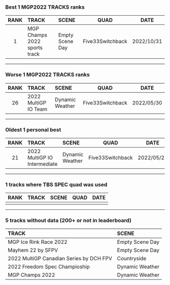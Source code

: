 ### Best 1 MGP2022 TRACKS ranks
|RANK|TRACK|SCENE|QUAD|DATE|
|:---:|:---|:---|:---:|:---:|
|1|MGP Champs 2022 sports track|Empty Scene Day|Five33Switchback|2022/10/31|
---
### Worse 1 MGP2022 TRACKS ranks
|RANK|TRACK|SCENE|QUAD|DATE|
|:---:|:---|:---|:---:|:---:|
|26|2022 MultiGP IO Team|Dynamic Weather|Five33Switchback|2022/05/30|
---
### Oldest 1 personal best
|RANK|TRACK|SCENE|QUAD|DATE|
|:---:|:---|:---|:---:|:---:|
|21|2022 MultiGP IO Intermediate|Dynamic Weather|Five33Switchback|2022/05/29|
---
### 1 tracks where TBS SPEC quad was used
|RANK|TRACK|SCENE|QUAD|DATE|
|:---:|:---|:---|:---:|:---:|
||||||
---
### 5 tracks without data (200+ or not in leaderboard)
|TRACK|SCENE|
|:---|:---|
|MGP Ice Rink Race 2022|Empty Scene Day|
|Mayhem 22 by SFPV|Empty Scene Day|
|2022 MultiGP Canadian Series by DCH FPV|Countryside|
|2022 Freedom Spec Champioship|Dynamic Weather|
|MGP Champs 2022|Dynamic Weather|
